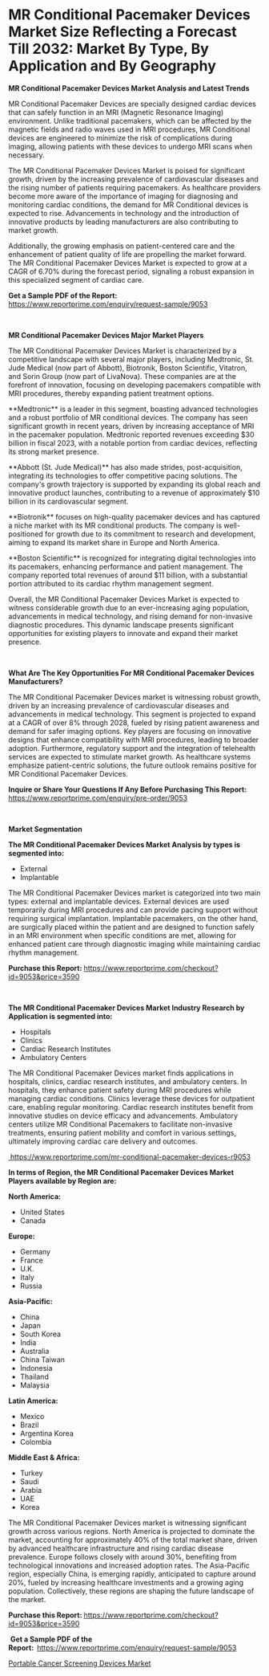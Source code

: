 <p><h1>MR Conditional Pacemaker Devices Market Size Reflecting a Forecast Till 2032: Market By Type, By Application and By Geography</h1></p><p><strong>MR Conditional Pacemaker Devices Market Analysis and Latest Trends</strong></p>
<p><p>MR Conditional Pacemaker Devices are specially designed cardiac devices that can safely function in an MRI (Magnetic Resonance Imaging) environment. Unlike traditional pacemakers, which can be affected by the magnetic fields and radio waves used in MRI procedures, MR Conditional devices are engineered to minimize the risk of complications during imaging, allowing patients with these devices to undergo MRI scans when necessary.</p><p>The MR Conditional Pacemaker Devices Market is poised for significant growth, driven by the increasing prevalence of cardiovascular diseases and the rising number of patients requiring pacemakers. As healthcare providers become more aware of the importance of imaging for diagnosing and monitoring cardiac conditions, the demand for MR Conditional devices is expected to rise. Advancements in technology and the introduction of innovative products by leading manufacturers are also contributing to market growth.</p><p>Additionally, the growing emphasis on patient-centered care and the enhancement of patient quality of life are propelling the market forward. The MR Conditional Pacemaker Devices Market is expected to grow at a CAGR of 6.70% during the forecast period, signaling a robust expansion in this specialized segment of cardiac care.</p></p>
<p><strong>Get a Sample PDF of the Report:&nbsp;</strong> <a href="https://www.reportprime.com/enquiry/request-sample/9053?utm_campaign=3460&utm_medium=2&utm_source=Github&utm_content=ia&utm_term=20032025&utm_id=mr-conditional-pacemaker-devices">https://www.reportprime.com/enquiry/request-sample/9053</a></p>
<p>&nbsp;</p>
<p><strong>MR Conditional Pacemaker Devices Major Market Players</strong></p>
<p><p>The MR Conditional Pacemaker Devices Market is characterized by a competitive landscape with several major players, including Medtronic, St. Jude Medical (now part of Abbott), Biotronik, Boston Scientific, Vitatron, and Sorin Group (now part of LivaNova). These companies are at the forefront of innovation, focusing on developing pacemakers compatible with MRI procedures, thereby expanding patient treatment options.</p><p>**Medtronic** is a leader in this segment, boasting advanced technologies and a robust portfolio of MR conditional devices. The company has seen significant growth in recent years, driven by increasing acceptance of MRI in the pacemaker population. Medtronic reported revenues exceeding $30 billion in fiscal 2023, with a notable portion from cardiac devices, reflecting its strong market presence.</p><p>**Abbott (St. Jude Medical)** has also made strides, post-acquisition, integrating its technologies to offer competitive pacing solutions. The company's growth trajectory is supported by expanding its global reach and innovative product launches, contributing to a revenue of approximately $10 billion in its cardiovascular segment.</p><p>**Biotronik** focuses on high-quality pacemaker devices and has captured a niche market with its MR conditional products. The company is well-positioned for growth due to its commitment to research and development, aiming to expand its market share in Europe and North America.</p><p>**Boston Scientific** is recognized for integrating digital technologies into its pacemakers, enhancing performance and patient management. The company reported total revenues of around $11 billion, with a substantial portion attributed to its cardiac rhythm management segment.</p><p>Overall, the MR Conditional Pacemaker Devices Market is expected to witness considerable growth due to an ever-increasing aging population, advancements in medical technology, and rising demand for non-invasive diagnostic procedures. This dynamic landscape presents significant opportunities for existing players to innovate and expand their market presence.</p></p>
<p>&nbsp;</p>
<p><strong>What Are The Key Opportunities For MR Conditional Pacemaker Devices Manufacturers?</strong></p>
<p><p>The MR Conditional Pacemaker Devices market is witnessing robust growth, driven by an increasing prevalence of cardiovascular diseases and advancements in medical technology. This segment is projected to expand at a CAGR of over 8% through 2028, fueled by rising patient awareness and demand for safer imaging options. Key players are focusing on innovative designs that enhance compatibility with MRI procedures, leading to broader adoption. Furthermore, regulatory support and the integration of telehealth services are expected to stimulate market growth. As healthcare systems emphasize patient-centric solutions, the future outlook remains positive for MR Conditional Pacemaker Devices.</p></p>
<p><strong>Inquire or Share Your Questions If Any Before Purchasing This Report:</strong> <a href="https://www.reportprime.com/enquiry/pre-order/9053?utm_campaign=3460&utm_medium=2&utm_source=Github&utm_content=ia&utm_term=20032025&utm_id=mr-conditional-pacemaker-devices">https://www.reportprime.com/enquiry/pre-order/9053</a></p>
<p>&nbsp;</p>
<p><strong>Market Segmentation</strong></p>
<p><strong>The MR Conditional Pacemaker Devices Market Analysis by types is segmented into:</strong></p>
<p><ul><li>External</li><li>Implantable</li></ul></p>
<p><p>The MR Conditional Pacemaker Devices market is categorized into two main types: external and implantable devices. External devices are used temporarily during MRI procedures and can provide pacing support without requiring surgical implantation. Implantable pacemakers, on the other hand, are surgically placed within the patient and are designed to function safely in an MRI environment when specific conditions are met, allowing for enhanced patient care through diagnostic imaging while maintaining cardiac rhythm management.</p></p>
<p><strong>Purchase this Report:&nbsp;</strong><a href="https://www.reportprime.com/checkout?id=9053&price=3590&utm_campaign=3460&utm_medium=2&utm_source=Github&utm_content=ia&utm_term=20032025&utm_id=mr-conditional-pacemaker-devices">https://www.reportprime.com/checkout?id=9053&price=3590</a></p>
<p>&nbsp;</p>
<p><strong>The MR Conditional Pacemaker Devices Market Industry Research by Application is segmented into:</strong></p>
<p><ul><li>Hospitals</li><li>Clinics</li><li>Cardiac Research Institutes</li><li>Ambulatory Centers</li></ul></p>
<p><p>The MR Conditional Pacemaker Devices market finds applications in hospitals, clinics, cardiac research institutes, and ambulatory centers. In hospitals, they enhance patient safety during MRI procedures while managing cardiac conditions. Clinics leverage these devices for outpatient care, enabling regular monitoring. Cardiac research institutes benefit from innovative studies on device efficacy and advancements. Ambulatory centers utilize MR Conditional Pacemakers to facilitate non-invasive treatments, ensuring patient mobility and comfort in various settings, ultimately improving cardiac care delivery and outcomes.</p></p>
<p><a href="https://www.reportprime.com/mr-conditional-pacemaker-devices-r9053?utm_campaign=3460&utm_medium=2&utm_source=Github&utm_content=ia&utm_term=20032025&utm_id=mr-conditional-pacemaker-devices">&nbsp;https://www.reportprime.com/mr-conditional-pacemaker-devices-r9053</a></p>
<p><strong>In terms of Region, the MR Conditional Pacemaker Devices Market Players available by Region are:</strong></p>
<p>
    <p> <strong> North America: </strong>
        <ul>
            <li>United States</li>
            <li>Canada</li>
        </ul>
        </p> 
    <p> <strong> Europe: </strong>
        <ul>
            <li>Germany</li>
            <li>France</li>
            <li>U.K.</li>
            <li>Italy</li>
            <li>Russia</li>
        </ul>
        </p> 
    <p> <strong> Asia-Pacific: </strong>
        <ul>
            <li>China</li>
            <li>Japan</li>
            <li>South Korea</li>
            <li>India</li>
            <li>Australia</li>
            <li>China Taiwan</li>
            <li>Indonesia</li>
            <li>Thailand</li>
            <li>Malaysia</li>
        </ul>
        </p> 
    <p> <strong> Latin America: </strong>
        <ul>
            <li>Mexico</li>
            <li>Brazil</li>
            <li>Argentina Korea</li>
            <li>Colombia</li>
        </ul>
        </p> 
    <p> <strong> Middle East & Africa: </strong>
        <ul>
            <li>Turkey</li>
            <li>Saudi</li>
            <li>Arabia</li>
            <li>UAE</li>
            <li>Korea</li>
        </ul>
    </p>
    </p>
<p><p>The MR Conditional Pacemaker Devices market is witnessing significant growth across various regions. North America is projected to dominate the market, accounting for approximately 40% of the total market share, driven by advanced healthcare infrastructure and rising cardiac disease prevalence. Europe follows closely with around 30%, benefiting from technological innovations and increased adoption rates. The Asia-Pacific region, especially China, is emerging rapidly, anticipated to capture around 20%, fueled by increasing healthcare investments and a growing aging population. Collectively, these regions are shaping the future landscape of the market.</p></p>
<p><strong>Purchase this Report: </strong><a href="https://www.reportprime.com/checkout?id=9053&price=3590&utm_campaign=3460&utm_medium=2&utm_source=Github&utm_content=ia&utm_term=20032025&utm_id=mr-conditional-pacemaker-devices">https://www.reportprime.com/checkout?id=9053&price=3590</a></p>
<p>&nbsp;<strong>Get a Sample PDF of the Report:&nbsp;&nbsp;</strong><a href="https://www.reportprime.com/enquiry/request-sample/9053?utm_campaign=3460&utm_medium=2&utm_source=Github&utm_content=ia&utm_term=20032025&utm_id=mr-conditional-pacemaker-devices">https://www.reportprime.com/enquiry/request-sample/9053</a></p>
<p><strong></strong></p>
<p><p><a href="https://github.com/kryshaprilbb/Market-Research-Report-List-1/blob/main/portable-cancer-screening-devices-market.md?utm_campaign=3460&utm_medium=2&utm_source=Github&utm_content=ia&utm_term=20032025&utm_id=mr-conditional-pacemaker-devices">Portable Cancer Screening Devices Market</a></p></p>